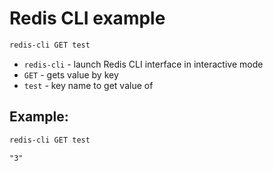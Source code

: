 # Redis CLI example

```bash
redis-cli GET test
```

- `redis-cli` - launch Redis CLI interface in interactive mode
- `GET` - gets value by key
- `test` - key name to get value of

## Example: 
```bash
redis-cli GET test
```
```
"3"
```

